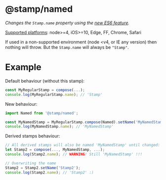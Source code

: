 # @stamp/named

_Changes the `Stamp.name` property using the [new ES6 feature](https://developer.mozilla.org/en-US/docs/Web/JavaScript/Reference/Global_Objects/Function/name)._

[Supported platforms](http://kangax.github.io/compat-table/es6/#test-function_name_property_isn't_writable,_is_configurable): node>=4, iOS>=10, Edge, FF, Chrome, Safari

If used in a non-supported environment (node <v4, or IE any version) then nothing will throw. But the `Stamp.name` will always be `"Stamp"`.

# Example

Default behaviour (without this stamp):
```js
const MyRegularStamp = compose(...);
console.log(MyRegularStamp.name); // 'Stamp'
```

New behaviour:
```js
import Named from '@stamp/named';

const MyNamedStamp = MyRegularStamp.compose(Named).setName('MyNamedStamp');
console.log(MyNamedStamp.name); // 'MyNamedStamp'
```

Derived stamps behaviour:
```js
// All derived stamps will also be named 'MyNamedStamp' until changed:
let Stamp2 = compose(..., MyNamedStamp, ...);
console.log(Stamp2.name); // WARNING! Still 'MyNamedStamp' !!!

// Overwriting the name
Stamp2 = Stamp2.setName('Stamp2');
console.log(Stamp2.name); // 'Stamp2' :)
```
